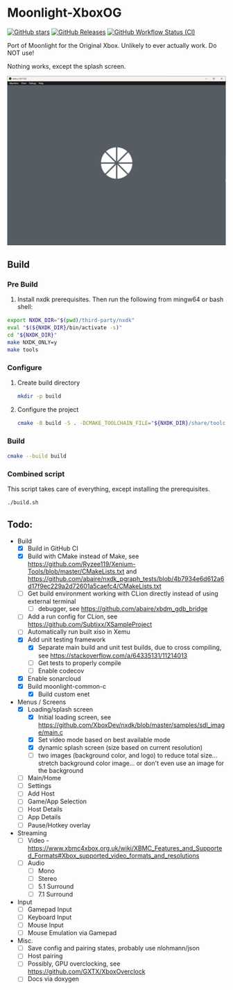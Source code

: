 # Moonlight-XboxOG

[![GitHub stars](https://img.shields.io/github/stars/lizardbyte/moonlight-xboxog.svg?logo=github&style=for-the-badge)](https://github.com/LizardByte/Moonlight-XboxOG)
[![GitHub Releases](https://img.shields.io/github/downloads/lizardbyte/moonlight-xboxog/total.svg?style=for-the-badge&logo=github)](https://github.com/LizardByte/Moonlight-XboxOG/releases/latest)
[![GitHub Workflow Status (CI)](https://img.shields.io/github/actions/workflow/status/lizardbyte/moonlight-xboxog/ci.yml.svg?branch=master&label=CI%20build&logo=github&style=for-the-badge)](https://github.com/LizardByte/Moonlight-XboxOG/actions/workflows/CI.yml?query=branch%3Amaster)

Port of Moonlight for the Original Xbox. Unlikely to ever actually work. Do NOT use!

Nothing works, except the splash screen.

![Splash Screen](./docs/images/loading.png)


## Build

### Pre Build

1. Install nxdk prerequisites. Then run the following from mingw64 or bash shell:

```bash
export NXDK_DIR="$(pwd)/third-party/nxdk"
eval "$(${NXDK_DIR}/bin/activate -s)"
cd "${NXDK_DIR}"
make NXDK_ONLY=y
make tools
```

### Configure

1. Create build directory

   ```bash
   mkdir -p build
   ```

2. Configure the project

   ```bash
   cmake -B build -S . -DCMAKE_TOOLCHAIN_FILE="${NXDK_DIR}/share/toolchain-nxdk.cmake"
   ```

### Build

```bash
cmake --build build
```

### Combined script

This script takes care of everything, except installing the prerequisites.

```bash
./build.sh
```

## Todo:

- Build
   - [x] Build in GitHub CI
   - [x] Build with CMake instead of Make, see https://github.com/Ryzee119/Xenium-Tools/blob/master/CMakeLists.txt and https://github.com/abaire/nxdk_pgraph_tests/blob/4b7934e6d612a6d17f9ec229a2d72601a5caefc4/CMakeLists.txt
   - [ ] Get build environment working with CLion directly instead of using external terminal
      - [ ] debugger, see https://github.com/abaire/xbdm_gdb_bridge
   - [ ] Add a run config for CLion, see https://github.com/Subtixx/XSampleProject
   - [ ] Automatically run built xiso in Xemu
   - [x] Add unit testing framework
      - [x] Separate main build and unit test builds, due to cross compiling, see https://stackoverflow.com/a/64335131/11214013
      - [ ] Get tests to properly compile
      - [ ] Enable codecov
   - [x] Enable sonarcloud
   - [x] Build moonlight-common-c
      - [x] Build custom enet
- Menus / Screens
   - [x] Loading/splash screen
      - [x] Initial loading screen, see https://github.com/XboxDev/nxdk/blob/master/samples/sdl_image/main.c
      - [x] Set video mode based on best available mode
      - [x] dynamic splash screen (size based on current resolution)
      - [ ] two images (background color, and logo) to reduce total size... stretch background color image... or don't even use an image for the background
   - [ ] Main/Home
   - [ ] Settings
   - [ ] Add Host
   - [ ] Game/App Selection
   - [ ] Host Details
   - [ ] App Details
   - [ ] Pause/Hotkey overlay
- Streaming
   - [ ] Video - https://www.xbmc4xbox.org.uk/wiki/XBMC_Features_and_Supported_Formats#Xbox_supported_video_formats_and_resolutions
   - [ ] Audio
      - [ ] Mono
      - [ ] Stereo
      - [ ] 5.1 Surround
      - [ ] 7.1 Surround
- Input
   - [ ] Gamepad Input
   - [ ] Keyboard Input
   - [ ] Mouse Input
   - [ ] Mouse Emulation via Gamepad
- Misc.
  - [ ] Save config and pairing states, probably use nlohmann/json
  - [ ] Host pairing
  - [ ] Possibly, GPU overclocking, see https://github.com/GXTX/XboxOverclock
  - [ ] Docs via doxygen
